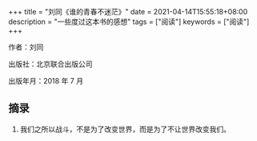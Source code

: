 +++
title = "刘同《谁的青春不迷茫》"
date = 2021-04-14T15:55:18+08:00
description = "一些度过这本书的感想"
tags = ["阅读"]
keywords = ["阅读"]
+++

作者：刘同

出版社：北京联合出版公司

出版年月：2018 年 7 月

## 摘录

1. 我们之所以战斗，不是为了改变世界，而是为了不让世界改变我们。
